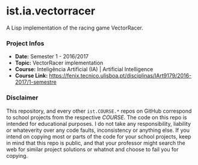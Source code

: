 # ist.ia.vectorracer
A Lisp implementation of the racing game VectorRacer.

### Project Infos
* **Date:** Semester 1 - 2016/2017
* **Topic:** VectorRacer implementation
* **Course:** Inteligência Artificial (IA) | Artificial Intelligence
* **Course Link:** https://fenix.tecnico.ulisboa.pt/disciplinas/IArt9179/2016-2017/1-semestre


### Disclaimer
This repository, and every other `ist.COURSE.*` repos on GitHub correspond to school projects from the respective *COURSE*. The code on this repo is intended for educational purposes. I do not take any responsibility, liability or whateverity over any code faults, inconsistency or anything else. If you intend on copying most or parts of the code for your school projects, keep in mind that this repo is public, and that your professor might search the web for similar project solutions or whatnot and choose to fail you for copying.
